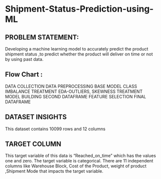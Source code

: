 # Shipment-Status-Prediction-using-ML

## PROBLEM STATEMENT:
Developing a machine learning model to accurately predict the product shipment status ,to predict whether the product will deliver on time or not by using past data.

## Flow Chart :
DATA COLLECTION
DATA PREPROCESSING
BASE MODEL
CLASS IMBALANCE TREATMENT
EDA-OUTLIERS, SKEWNESS TREATMENT
MODEL  BUILDING
SECOND DATAFRAME
FEATURE SELECTION
FINAL DATAFRAME

## DATASET INSIGHTS 
This dataset contains 10099 rows and 12 columns

## TARGET COLUMN
 This target variable of this data is “Reached_on_time” which has the values one and zero. 
 The target variable is categorical.
 There are 11 independent columns like Warehouse Block, Cost of the Product, weight of product ,Shipment Mode that impacts the target variable.





